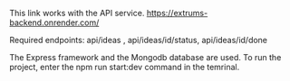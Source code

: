 This link works with the API service. 
https://extrums-backend.onrender.com/

Required endpoints: api/ideas , api/ideas/id/status, api/ideas/id/done

The Express framework and the Mongodb database are used. 
To run the project, enter the npm run start:dev command in the temrinal.